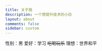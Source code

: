 ```yaml
---
title: 关于我
description: 一个想提升技术的小白
layout: about
comments: false
sidebar: custom
---
```

性别：男
爱好：学习 ~~吃喝玩乐~~
理想：世界和平